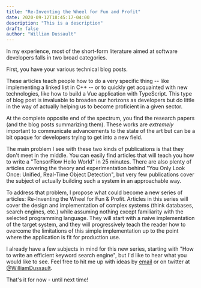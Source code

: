 ```yaml
---
title: "Re-Inventing the Wheel for Fun and Profit"
date: 2020-09-12T18:45:17-04:00
description: "This is a description"
draft: false
author: "William Dussault"
---
```


In my experience, most of the short-form literature aimed at software developers falls in two broad categories.

First, you have your various technical blog posts.

These articles teach people how to do a very specific thing -- like implementing a linked list in C++ -- or to quickly get acquainted with new technologies, like how to build a Vue application with TypeScript.
This type of blog post is invaluable to broaden our horizons as developers but do little in the way of actually helping us to become proficient in a given sector.

At the complete opposite end of the spectrum, you find the research papers (and the blog posts summarizing them). These works are _extremely_ important to communicate advancements to the state of the art but can be a bit opaque for developers trying to get into a new field.

The main problem I see with these two kinds of publications is that they don't meet in the middle. You can easily find articles that will teach you how to write a "TensorFlow Hello World" in 25 minutes. There are also plenty of articles covering the theory and experimentation behind "You Only Look Once: Unified, Real-Time Object Detection", but very few publications cover the subject of actually building such a system in an approachable way.

To address that problem, I propose what could become a new series of articles: Re-Inventing the Wheel for Fun & Profit. Articles in this series will cover the design and implementation of complex systems (think databases, search engines, etc.) while assuming nothing except familiarity with the selected programming language. They will start with a naive implementation of the target system, and they will progressively teach the reader how to overcome the limitations of this simple implementation up to the point where the application is fit for production use.

I already have a few subjects in mind for this new series, starting with "How to write an efficient keyword search engine", but I'd like to hear what you would like to see. Feel free to hit me up with ideas by [email](mailto:william.dussault@hey.com)  or on twitter at [@WilliamDussault](https://twitter.com/@WilliamDussault).

That's it for now - until next time!
